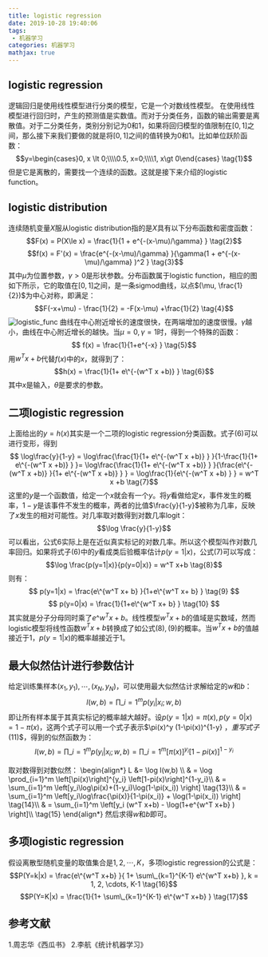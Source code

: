 ```yaml
---
title: logistic regression
date: 2019-10-28 19:40:06
tags:
 - 机器学习
categories: 机器学习
mathjax: true
---
```


## logistic regression
逻辑回归是使用线性模型进行分类的模型，它是一个对数线性模型。
在使用线性模型进行回归时，产生的预测值是实数值。而对于分类任务，函数的输出需要是离散值。对于二分类任务，类别分别记为$0$和$1$，如果将回归模型的值限制在$[0, 1]$之间，那么接下来我们要做的就是将$[0,1]$之间的值转换为$0$和$1$。比如单位跃阶函数：
$$y=\begin{cases}0, x \lt 0;\\\\0.5, x=0;\\\\1, x\gt 0\end{cases} \tag{1}$$
但是它是离散的，需要找一个连续的函数。这就是接下来介绍的logistic function。

## logistic distribution
连续随机变量$X$服从logistic distribution指的是$X$具有以下分布函数和密度函数：
$$F(x) = P(X\le x) = \frac{1}{1 + e^{-(x-\mu)/\gamma} } \tag{2}$$
$$f(x) = F'(x) = \frac{e^{-(x-\mu)/\gamma} }{\gamma(1 + e^{-(x-\mu)/\gamma} )^2 } \tag{3}$$
其中$\mu$为位置参数，$\gamma \gt 0$是形状参数。分布函数属于logistic function，相应的图如下所示，它的取值在$[0,1]$之间，是一条sigmod曲线，以点$(\mu, \frac{1}{2})$为中心对称，即满足：
$$F(-x+\mu) - \frac{1}{2} = -F(x-\mu) +\frac{1}{2} \tag{4}$$
![logistic_func](logistic_function.png)
曲线在中心附近增长的速度很快，在两端增加的速度很慢。$\gamma$越小，曲线在中心附近增长的越快。当$\mu=0, \gamma=1$时，得到一个特殊的函数：
$$ f(x) = \frac{1}{1+e^{-x} } \tag{5}$$
用$w^T x+b$代替$f(x)$中的$x$，就得到了：
$$h(x) = \frac{1}{1+ e\^{-(w^T x +b)} } \tag{6}$$
其中$x$是输入，$\theta$是要求的参数。

## 二项logistic regression
上面给出的$y=h(x)$其实是一个二项的logistic regression分类函数。式子$(6)$可以进行变形，得到
$$ \log\frac{y}{1-y} = \log\frac{\frac{1}{1+ e\^{-(w^T x +b)} } }{1-\frac{1}{1+ e\^{-(w^T x +b)} } }= \log\frac{\frac{1}{1+ e\^{-(w^T x +b)} } }{\frac{e\^{-(w^T x +b)} }{1+ e\^{-(w^T x +b)} } } = \log\frac{1}{e\^{-(w^T x +b) } } = w^T x +b  \tag{7}$$
这里的$y$是一个函数值，给定一个$x$就会有一个$y$。将$y$看做给定$x$，事件发生的概率，$1-y$是该事件不发生的概率，两者的比值$\frac{y}{1-y}$被称为几率，反映了$x$发生的相对可能性。对几率取对数得到对数几率logit：
$$\log \frac{y}{1-y}$$
可以看出，公式$6$实际上是在近似真实标记的对数几率。所以这个模型叫作对数几率回归。如果将式子$(6)$中的$y$看成类后验概率估计$p(y=1|x)$，公式$(7)$可以写成：
$$\log \frac{p(y=1|x)}{p(y=0|x)} = w^T x+b \tag{8}$$
则有：
$$ p(y=1|x) = \frac{e\^{w^T x+ b} }{1+e\^{w^T x+ b} } \tag{9} $$
$$ p(y=0|x) = \frac{1}{1+e\^{w^T x+ b} } \tag{10} $$
其实就是分子分母同时乘了$e\^{w^T x+ b}$。线性模型$w^T x+b$的值域是实数域，然而logistic模型将线性函数$w^T x+b$转换成了如公式$(8),(9)$的概率。当$w^T x+b$的值越接近于$1$，$p(y=1|x)$的概率越接近于$1$。

## 最大似然估计进行参数估计
给定训练集样本$(x_1, y_1), \cdots, (x_N,y_N)$，可以使用最大似然估计求解给定的$w$和$b$：
$$l(w,b) =\prod\_{i=1}^m p(y_i|x_i; w,b) \tag{11}$$
即让所有样本属于其真实标记的概率越大越好。设$p(y=1|x) = \pi(x), p(y=0|x) = 1-\pi(x)$，这两个式子可以用一个式子表示$\pi(x)^y (1-\pi(x))^{1-y} $，重写式子$(11)$，得到的似然函数为：
$$l(w,b) =\prod\_{i=1}^m p(y_i|x_i; w,b) = \prod\_{i=1}^m \left[\pi(x)\right]^{y_i} \left[1-pi(x)\right]^{1-y_i} \tag{12}$$

取对数得到对数似然：
\begin{align\*}
L &= \log l(w,b) \\\\
& = \log \prod\_{i=1}^m \left[\pi(x)\right]^{y_i} \left[1-pi(x)\right]^{1-y_i}\\\\
& = \sum\_{i=1}^m \left[y_i\log\pi(x)+(1-y_i)\log(1-\pi(x_i)) \right] \tag{13}\\\\
& = \sum\_{i=1}^m \left[y_i\log\frac{\pi(x)}{1-\pi(x_i)} + \log(1-\pi(x_i)) \right] \tag{14}\\\\
& = \sum\_{i=1}^m \left[y_i (w^T x+b) - \log(1+e\^{w^T x+b} ) \right]\\\\ \tag{15}
\end{align\*}
然后求得$w$和$b$即可。

## 多项logistic regression
假设离散型随机变量的取值集合是${1, 2,\cdots, K}$，多项logistic regression的公式是：
$$P(Y=k|x) = \frac{e\^{w^T x+b} }{ 1+ \sum\_{k=1}^{K-1} e\^{w^T x+b} }, k = 1, 2, \cdots, K-1 \tag{16}$$
$$P(Y=K|x) = \frac{1}{1+ \sum\_{k=1}^{K-1} e\^{w^T x+b} } \tag{17}$$

## 参考文献
1.周志华《西瓜书》
2.李航《统计机器学习》

